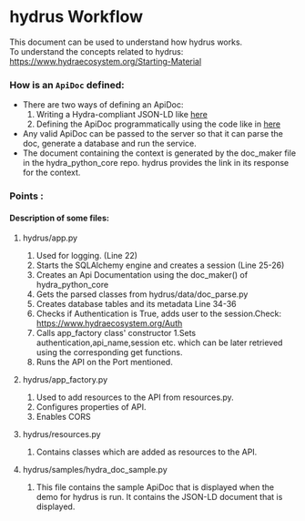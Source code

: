 # hydrus Workflow

 This document can be used to understand how hydrus works. <br>
To understand the concepts related to hydrus:<br>
https://www.hydraecosystem.org/Starting-Material

### How is an ```ApiDoc``` defined:
- There are two ways of defining an ApiDoc:
  1. Writing a Hydra-compliant JSON-LD like [here]( https://github.com/HTTP-APIs/hydrus/blob/master/hydrus/samples/doc_writer_sample_output.py)
  1. Defining the ApiDoc programmatically using the code like in [here](https://github.com/HTTP-APIs/hydrus/blob/master/hydrus/samples/doc_writer_sample.py)
- Any valid ApiDoc can be passed to the server so that it can parse the doc, generate a database and run the service.
- The document containing the context is generated by the doc_maker file in the hydra_python_core repo. hydrus provides the link in its response for the context.    


### Points :
#### Description of some files:
1. hydrus/app.py
   1. Used for logging. (Line 22)
   1. Starts the SQLAlchemy engine and creates a session (Line 25-26)
   1. Creates an Api Documentation using the doc_maker() of hydra_python_core
   1. Gets the parsed classes from hydrus/data/doc_parse.py
   1. Creates database tables and its metadata Line 34-36
   1. Checks if Authentication is True, adds user  to the session.Check: https://www.hydraecosystem.org/Auth   
   1. Calls app_factory class' constructor
   1.Sets authentication,api_name,session etc. which can be later retrieved using the corresponding get functions.
   1. Runs the API on the Port mentioned.
1. hydrus/app_factory.py
   1. Used to add resources to the API from resources.py.
   1. Configures properties of API.
   1. Enables CORS
1. hydrus/resources.py
   1. Contains classes which are added as resources to the API.

1. hydrus/samples/hydra_doc_sample.py
   1. This file contains the sample ApiDoc that is displayed when the demo for hydrus is run. It contains the JSON-LD document that is displayed.
